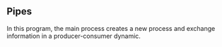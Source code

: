 ## Pipes
In this program, the main process creates a new process and exchange information in a producer-consumer dynamic.
